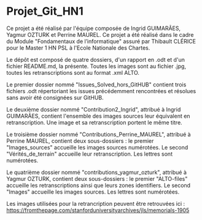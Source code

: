 # Projet_Git_HN1

Ce projet a été réalisé par l'équipe composée de Ingrid GUIMARÃES, Yagmur OZTURK et Perrine MAUREL.
Ce projet a été réalisé dans le cadre du Module "Fondamentaux de l’informatique" assuré par Thibault CLÉRICE pour le Master 1 HN PSL à l'Ecole Nationale des Chartes.

Le dépôt est composé de quatre dossiers, d'un rapport en .odt et d'un fichier README.md, la présente. Toutes les images sont au fichier .jpg, toutes les retranscriptions sont au format .xml ALTO.

Le premier dossier nommé "Issues_Solved_hors_GitHUB" contient trois fichiers .odt répertoriant les issues précédemment rencontrées et résolues sans avoir été consignées sur GitHUB.

Le deuxième dossier nommé "Contribution2_Ingrid", attribué à Ingrid GUIMARÃES, contient l'ensemble des images sources leur équivalent en retranscription. Une image et sa retranscription portent le même titre.

Le troisième dossier nommé "Contributions_Perrine_MAUREL", attribué à Perrine MAUREL, contient deux sous-dossiers : le premier "Images_sources" accueille les images sources numérotées. Le second "Vérités_de_terrain" accueille leur retranscription. Les lettres sont numérotées.

Le quatrième dossier nommé "contributions_yagmur_ozturk", attribué à Yagmur OZTURK, contient deux sous-dossiers : le premier "ALTO-files" accueille les retranscriptions ainsi que leurs zones identifiers. Le second "Images" accueille les images sources. Les lettres sont numérotées.

Les images utilisées pour la retrancription peuvent être retrouvées ici : https://fromthepage.com/stanforduniversityarchives/jls/memorials-1905
